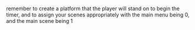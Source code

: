 remember to create a platform that the player will stand on to begin the timer, and to assign your scenes appropriately with the main menu being 0, and the main scene being 1
